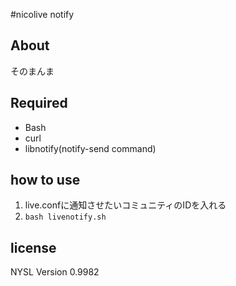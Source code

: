 #nicolive notify
## About
そのまんま

## Required
- Bash
- curl
- libnotify(notify-send command)

## how to use
1. live.confに通知させたいコミュニティのIDを入れる
2. `bash livenotify.sh`

## license
NYSL Version 0.9982
